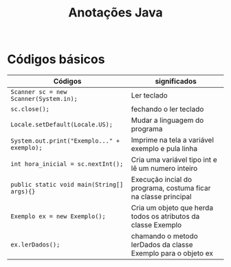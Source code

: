 <h1 align="center"> Anotações Java </h1>

<p align="center">
<a href="#"></a>
<a href="#"></a>
</p>

<br>

# Códigos básicos

  | Códigos | significados |
  |---------------------------------------------|-------------|
  | ```Scanner sc = new Scanner(System.in); ``` | Ler teclado |
  |```sc.close();``` | fechando o ler teclado |
  | ```Locale.setDefault(Locale.US);``` | Mudar a linguagem do programa |
  | ```System.out.print("Exemplo..." + exemplo);``` | Imprime na tela a variável exemplo e pula linha |
  | ```int hora_inicial = sc.nextInt();``` | Cria uma variável tipo int e lê um numero inteiro |
  | ```public static void main(String[] args){}``` | Execução incial do programa, costuma ficar na classe principal |
  | ```Exemplo ex = new Exemplo();``` | Cria um objeto que herda todos os atributos da classe Exemplo |
  | ```ex.lerDados();``` | chamando o metodo lerDados da classe Exemplo para o objeto ex |


